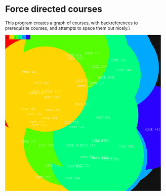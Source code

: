 # Force directed courses
This program creates a graph of courses, with backreferences to prerequisite courses, and attempts to space them out nicely.\
<!--I created this to determine which courses I need to take first in college.-->
![image](./out.gif)
